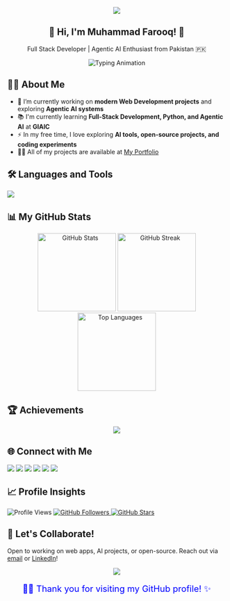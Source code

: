 <!-- Banner -->
<p align="center">
  <img src="https://capsule-render.vercel.app/api?type=waving&color=0e75b6&height=200&section=header&text=Muhammad%20Farooq%20👨‍💻&fontSize=40&fontColor=ffffff&animation=fadeIn&fontAlignY=35"/>
</p>

<h2 align="center">👋 Hi, I'm Muhammad Farooq! 🚀</h2>
<p align="center">Full Stack Developer | Agentic AI Enthusiast from Pakistan 🇵🇰</p>

<p align="center">
  <img src="https://readme-typing-svg.herokuapp.com?font=Fira+Code&size=24&pause=1000&color=0E75B6&center=true&vCenter=true&width=700&lines=🌟+Crafting+Modern+Web+Experiences;⚡+Full+Stack+Development+with+Next.js;🤖+Exploring+Agentic+AI+%26+Multi-Agent+Systems" alt="Typing Animation"/>
</p>


## 👨‍💻 About Me  

- 🔭 I’m currently working on **modern Web Development projects** and exploring **Agentic AI systems**  
- 📚 I'm currently learning **Full-Stack Development, Python, and Agentic AI** at **GIAIC**  
- ⚡ In my free time, I love exploring **AI tools, open-source projects, and coding experiments**
- 👨‍💻 All of my projects are available at [My Portfolio](https://porfolio-milestone-2-pk.vercel.app/)  

## 🛠️ Languages and Tools

<p align="left">  
  <img src="https://skillicons.dev/icons?i=html,css,js,ts,react,nextjs,tailwind,python,git,github,vscode,figma,nodejs,express,mongodb,fastapi,postman" />  
</p>  

## 📊 My GitHub Stats

<p align="center">
  <img src="https://github-readme-stats-six-chi-62.vercel.app/api?username=Muhammad-Fraooq&show_icons=true&theme=dracula&hide_border=true&count_private=true&include_all_commits=true&cache_seconds=7200" alt="GitHub Stats" height="180"/>
  <img src="https://github-readme-streak-stats.herokuapp.com/?user=Muhammad-Fraooq&theme=dracula&hide_border=true" alt="GitHub Streak" height="180"/>
  <img src="https://github-readme-stats-six-chi-62.vercel.app/api/top-langs/?username=Muhammad-Fraooq&layout=compact&theme=dracula&hide_border=true&cache_seconds=7200" alt="Top Languages" height="180"/>
</p>



## 🏆 Achievements

<p align="center">  
  <img src="https://github-profile-trophy.vercel.app/?username=Muhammad-Fraooq&theme=tokyonight&no-frame=true&row=1&column=8" />  
</p>  

## 🌐 Connect with Me

<p align="left">  
  <a href="mailto:muhammad888xyz@gmail.com"><img src="https://img.shields.io/badge/Gmail-D14836?style=for-the-badge&logo=gmail&logoColor=white"></a>  
  <a href="https://github.com/Muhammad-Fraooq"><img src="https://img.shields.io/badge/GitHub-100000?style=for-the-badge&logo=github&logoColor=white"></a>  
  <a href="https://www.linkedin.com/in/muhammad-farooq-developer"><img src="https://img.shields.io/badge/LinkedIn-0077B5?style=for-the-badge&logo=linkedin&logoColor=white"></a>  
  <a href="https://twitter.com/Muhammaddev2007"><img src="https://img.shields.io/badge/Twitter-1DA1F2?style=for-the-badge&logo=twitter&logoColor=white"></a>  
  <a href="https://facebook.com/muhammad.farooq.2007"><img src="https://img.shields.io/badge/Facebook-1877F2?style=for-the-badge&logo=facebook&logoColor=white"></a>  
  <a href="https://medium.com/@muhammadfarooqdev"><img src="https://img.shields.io/badge/Medium-000000?style=for-the-badge&logo=medium&logoColor=white"></a>  
</p>  

## 📈 Profile Insights

<p align="left">
  <img src="https://komarev.com/ghpvc/?username=Muhammad-Fraooq&label=Profile%20Views&color=blueviolet&style=for-the-badge" alt="Profile Views" />
  
  <a href="https://github.com/Muhammad-Fraooq?tab=followers">
    <img src="https://img.shields.io/github/followers/Muhammad-Fraooq?label=Followers&style=for-the-badge&color=0e75b6" alt="GitHub Followers" />
  </a>
  
  <a href="https://github.com/Muhammad-Fraooq?tab=repositories">
    <img src="https://img.shields.io/github/stars/Muhammad-Fraooq?label=Stars&style=for-the-badge&color=yellow" alt="GitHub Stars" />
  </a>
</p>

## 💬 Let's Collaborate!

Open to working on web apps, AI projects, or open-source. Reach out via [email](mailto:muhammad888xyz@gmail.com) or [LinkedIn](https://www.linkedin.com/in/muhammad-farooq-developer)!

<p align="center">
  <img src="https://capsule-render.vercel.app/api?type=waving&color=0e75b6&height=120&section=footer"/>
</p>

<p align="center" style="color: blue; font-size: 20px;">
  🙏✨ Thank you for visiting my GitHub profile! ✨
</p>
